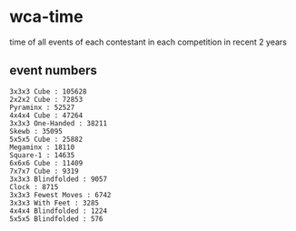 # wca-time
time of all events of each contestant in each competition in recent 2 years

## event numbers
```
3x3x3 Cube : 105628
2x2x2 Cube : 72853
Pyraminx : 52527
4x4x4 Cube : 47264
3x3x3 One-Handed : 38211
Skewb : 35095
5x5x5 Cube : 25882
Megaminx : 18110
Square-1 : 14635
6x6x6 Cube : 11409
7x7x7 Cube : 9319
3x3x3 Blindfolded : 9057
Clock : 8715
3x3x3 Fewest Moves : 6742
3x3x3 With Feet : 3285
4x4x4 Blindfolded : 1224
5x5x5 Blindfolded : 576
```

